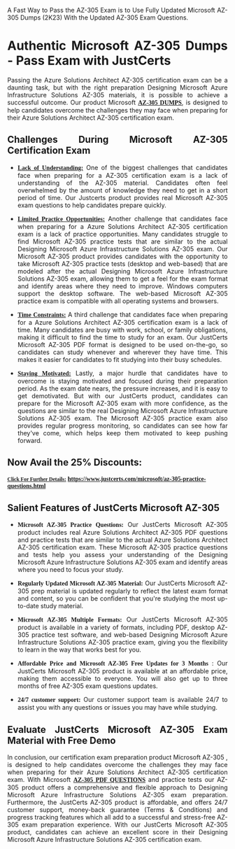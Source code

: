 <p dir="auto" style="text-align: justify;">A Fast Way to Pass the AZ-305 Exam is to Use Fully Updated Microsoft AZ-305 Dumps (2K23) With the Updated AZ-305 Exam Questions.</p>

<h1 style="text-align: justify;"><strong>Authentic Microsoft AZ-305 Dumps - Pass Exam with JustCerts</strong></h1>

<p style="text-align: justify;">Passing the Azure Solutions Architect AZ-305 certification exam can be a daunting task, but with the right preparation Designing Microsoft Azure Infrastructure Solutions AZ-305 materials, it is possible to achieve a successful outcome. Our product Microsoft <strong><a href="https://www.justcerts.com/microsoft/az-305-practice-questions.html"><span style="font-family:Georgia,serif;"><u>AZ-305 DUMPS</u></span></a></strong>, is designed to help candidates overcome the challenges they may face when preparing for their Azure Solutions Architect AZ-305 certification exam.</p>

<h2 style="text-align: justify;"><strong>Challenges During Microsoft AZ-305 Certification Exam</strong></h2>

<ul>
	<li style="text-align: justify;"><u><span style="font-family:Georgia,serif;"><strong>Lack of Understanding:</strong></span></u> One of the biggest challenges that candidates face when preparing for a AZ-305 certification exam is a lack of understanding of the AZ-305 material. Candidates often feel overwhelmed by the amount of knowledge they need to get in a short period of time. Our Justcerts product provides real Microsoft AZ-305 exam questions to help candidates prepare quickly.</li>
</ul>

<ul>
	<li style="text-align: justify;"><u><span style="font-family:Georgia,serif;"><strong>Limited Practice Opportunities:</strong></span></u> Another challenge that candidates face when preparing for a Azure Solutions Architect AZ-305 certification exam is a lack of practice opportunities. Many candidates struggle to find Microsoft AZ-305 practice tests that are similar to the actual Designing Microsoft Azure Infrastructure Solutions AZ-305 exam. Our Microsoft AZ-305 product provides candidates with the opportunity to take Microsoft AZ-305 practice tests (desktop and web-based) that are modeled after the actual Designing Microsoft Azure Infrastructure Solutions AZ-305 exam, allowing them to get a feel for the exam format and identify areas where they need to improve. Windows computers support the desktop software. The web-based Microsoft AZ-305 practice exam is compatible with all operating systems and browsers.</li>
</ul>

<ul>
	<li style="text-align: justify;"><u><span style="font-family:Georgia,serif;"><strong>Time Constraints:</strong></span></u> A third challenge that candidates face when preparing for a Azure Solutions Architect AZ-305 certification exam is a lack of time. Many candidates are busy with work, school, or family obligations, making it difficult to find the time to study for an exam. Our JustCerts Microsoft AZ-305 PDF format is designed to be used on-the-go, so candidates can study whenever and wherever they have time. This makes it easier for candidates to fit studying into their busy schedules.</li>
</ul>

<ul>
	<li style="text-align: justify;"><u><span style="font-family:Georgia,serif;"><strong>Staying Motivated:</strong></span></u> Lastly, a major hurdle that candidates have to overcome is staying motivated and focused during their preparation period. As the exam date nears, the pressure increases, and it is easy to get demotivated. But with our JustCerts product, candidates can prepare for the Microsoft AZ-305 exam with more confidence, as the questions are similar to the real Designing Microsoft Azure Infrastructure Solutions AZ-305 exam. The Microsoft AZ-305 practice exam also provides regular progress monitoring, so candidates can see how far they've come, which helps keep them motivated to keep pushing forward.</li>
</ul>

<h2 style="text-align: justify;"><strong>Now Avail the 25% Discounts:</strong></h2>

<p><span style="font-size:12px;"><u><span style="font-family:Georgia,serif;"><strong>Click For Further Details:</strong></span></u></span><span style="font-size:14px;"><span style="font-family:Georgia,serif;"><strong> <a href="https://www.justcerts.com/microsoft/az-305-practice-questions.html">https://www.justcerts.com/microsoft/az-305-practice-questions.html</a></strong></span></span></p>

<h2 style="text-align: justify;"><strong>Salient Features of JustCerts Microsoft AZ-305</strong></h2>

<ul>
	<li style="text-align: justify;"><span style="font-family:Georgia,serif;"><strong>Microsoft AZ-305 Practice Questions:</strong></span> Our JustCerts Microsoft AZ-305 product includes real Azure Solutions Architect AZ-305 PDF questions and practice tests that are similar to the actual Azure Solutions Architect AZ-305 certification exam. These Microsoft AZ-305 practice questions and tests help you assess your understanding of the Designing Microsoft Azure Infrastructure Solutions AZ-305 exam and identify areas where you need to focus your study.</li>
</ul>

<ul>
	<li style="text-align: justify;"><span style="font-family:Georgia,serif;"><strong>Regularly Updated Microsoft AZ-305 Material:</strong></span> Our JustCerts Microsoft AZ-305 prep material is updated regularly to reflect the latest exam format and content, so you can be confident that you're studying the most up-to-date study material.</li>
</ul>

<ul>
	<li style="text-align: justify;"><span style="font-family:Georgia,serif;"><strong>Microsoft AZ-305 Multiple Formats:</strong></span> Our JustCerts Microsoft AZ-305 product is available in a variety of formats, including PDF, desktop AZ-305 practice test software, and web-based Designing Microsoft Azure Infrastructure Solutions AZ-305 practice exam, giving you the flexibility to learn in the way that works best for you.</li>
</ul>

<ul>
	<li style="text-align: justify;"><span style="font-family:Georgia,serif;"><strong>Affordable Price and Microsoft AZ-305 Free Updates for 3 Months</strong></span> : Our JustCerts Microsoft AZ-305 product is available at an affordable price, making them accessible to everyone. You will also get up to three months of free AZ-305 exam questions updates.</li>
</ul>

<ul>
	<li style="text-align: justify;"><span style="font-family:Georgia,serif;"><strong>24/7 customer support:</strong></span> Our customer support team is available 24/7 to assist you with any questions or issues you may have while studying.</li>
</ul>

<h2 style="text-align: justify;"><strong>Evaluate JustCerts Microsoft AZ-305 Exam Material with Free Demo</strong></h2>

<p style="text-align: justify;">In conclusion, our certification exam preparation product Microsoft AZ-305 , is designed to help candidates overcome the challenges they may face when preparing for their Azure Solutions Architect AZ-305 certification exam. With Microsoft <a href="https://www.justcerts.com/microsoft/az-305-practice-questions.html"><u><strong><span style="font-family:Georgia,serif;">AZ-305 PDF QUESTIONS</span></strong></u></a> and practice tests our AZ-305 product offers a comprehensive and flexible approach to Designing Microsoft Azure Infrastructure Solutions AZ-305 exam preparation. Furthermore, the JustCerts AZ-305 product is affordable, and offers 24/7 customer support, money-back guarantee (Terms & Conditions) and progress tracking features which all add to a successful and stress-free AZ-305 exam preparation experience. With our JustCerts Microsoft AZ-305 product, candidates can achieve an excellent score in their Designing Microsoft Azure Infrastructure Solutions AZ-305 certification exam.</p>

